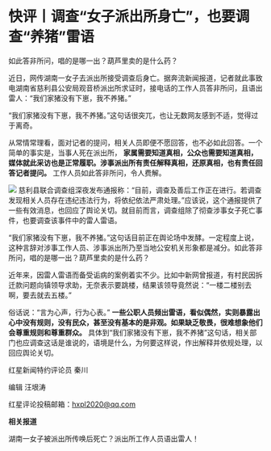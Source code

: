

# 快评丨调查“女子派出所身亡”，也要调查“养猪”雷语

如此答非所问，唱的是哪一出？葫芦里卖的是什么药？

近日，网传湖南一女子去派出所接受调查后身亡。据奔流新闻报道，记者就此事致电湖南省慈利县公安局观音桥派出所求证时，接电话的工作人员答非所问，且语出雷人：“我们家猪没有下崽，我不养猪。”

“我们家猪没有下崽，我不养猪。”这句话很突兀，也让无数网友感到不适，觉得过于离奇。

从常情常理看，面对记者的提问，相关人员即便不愿回答，也不必如此回答。一个简单的事实是，当事人死在派出所，
**家属需要知道真相，公众也需要知道真相，媒体就此采访也是正常履职。涉事派出所有责任解释真相，还原真相，也有责任回答记者提问。**
工作人员如此答非所问，令人费解。

![](https://inews.gtimg.com/om_bt/OtgU2IUmicr7fliEJFbnDh-4e2oPWzUPeZRKCuV4WMGawAA/1000)
慈利县联合调查组深夜发布通报称：“目前，调查及善后工作正在进行。若调查发现相关人员存在违纪违法行为，将依纪依法严肃处理。”应该说，这个通报提供了一些有效消息，也回应了舆论关切。就目前而言，调查组除了彻查涉事女子死亡事件，也要调查该事件中的雷人雷语。

“我们家猪没有下崽，我不养猪。”这句话目前正在舆论场中发酵。一定程度上说，这种言辞对涉事工作人员、涉事派出所乃至当地公安机关形象都是减分。如此答非所问，唱的是哪一出？葫芦里卖的是什么药？

近年来，因雷人雷语而备受诟病的案例着实不少。比如中新网曾报道，有村民因拆迁款问题向镇领导求助，无奈表示要跳楼，结果该领导竟然说：“一楼二楼别去啊，要去就去五楼。”

俗话说：“言为心声，行为心表。”
**一些公职人员频出雷语，看似偶然，实则暴露出心中没有规则，没有民众，甚至没有基本的是非观。如果缺乏敬畏，很难想象他们会尊重规则和尊重群众。**
具体到“我们家猪没有下崽，我不养猪”这句话，相关部门也应调查这话是谁说的，语境是什么，为何要这样说，作出解释并依规处理，以回应舆论关切。

红星新闻特约评论员 秦川

编辑 汪垠涛

红星评论投稿邮箱：hxpl2020@qq.com

**相关报道**

湖南一女子被派出所传唤后死亡？派出所工作人员语出雷人！

